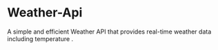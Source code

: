 # Weather-Api
A simple and efficient Weather API that provides real-time weather data including temperature .
